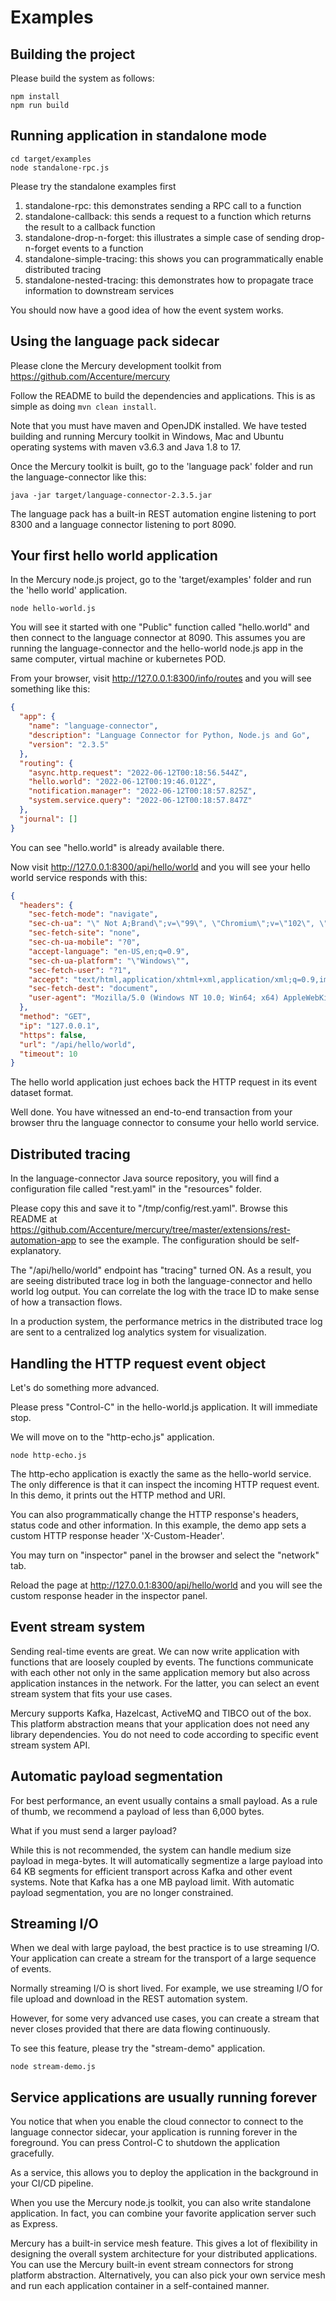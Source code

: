 # Examples

## Building the project

Please build the system as follows:

```
npm install
npm run build
```

## Running application in standalone mode

```
cd target/examples
node standalone-rpc.js
```

Please try the standalone examples first

1. standalone-rpc: this demonstrates sending a RPC call to a function
2. standalone-callback: this sends a request to a function which returns the result to a callback function
3. standalone-drop-n-forget: this illustrates a simple case of sending drop-n-forget events to a function
4. standalone-simple-tracing: this shows you can programmatically enable distributed tracing
5. standalone-nested-tracing: this demonstrates how to propagate trace information to downstream services

You should now have a good idea of how the event system works.

## Using the language pack sidecar

Please clone the Mercury development toolkit from https://github.com/Accenture/mercury

Follow the README to build the dependencies and applications.
This is as simple as doing `mvn clean install`.

Note that you must have maven and OpenJDK installed. We have tested building and running Mercury toolkit
in Windows, Mac and Ubuntu operating systems with maven v3.6.3 and Java 1.8 to 17.

Once the Mercury toolkit is built, go to the 'language pack' folder and run the language-connector like this:

```
java -jar target/language-connector-2.3.5.jar
```

The language pack has a built-in REST automation engine listening to port 8300 and a language connector listening to port 8090.

## Your first hello world application

In the Mercury node.js project, go to the 'target/examples' folder and run the 'hello world' application.

```
node hello-world.js
```

You will see it started with one "Public" function called "hello.world" and then connect to the language connector at 8090.
This assumes you are running the language-connector and the hello-world node.js app in the same computer, virtual machine or kubernetes POD.

From your browser, visit http://127.0.0.1:8300/info/routes and you will see something like this:

```json
{
  "app": {
    "name": "language-connector",
    "description": "Language Connector for Python, Node.js and Go",
    "version": "2.3.5"
  },
  "routing": {
    "async.http.request": "2022-06-12T00:18:56.544Z",
    "hello.world": "2022-06-12T00:19:46.012Z",
    "notification.manager": "2022-06-12T00:18:57.825Z",
    "system.service.query": "2022-06-12T00:18:57.847Z"
  },
  "journal": []
}
```

You can see "hello.world" is already available there.

Now visit http://127.0.0.1:8300/api/hello/world and you will see your hello world service responds with this:

```json
{
  "headers": {
    "sec-fetch-mode": "navigate",
    "sec-ch-ua": "\" Not A;Brand\";v=\"99\", \"Chromium\";v=\"102\", \"Google Chrome\";v=\"102\"",
    "sec-fetch-site": "none",
    "sec-ch-ua-mobile": "?0",
    "accept-language": "en-US,en;q=0.9",
    "sec-ch-ua-platform": "\"Windows\"",
    "sec-fetch-user": "?1",
    "accept": "text/html,application/xhtml+xml,application/xml;q=0.9,image/avif,image/webp,image/apng,*/*;q=0.8,application/signed-exchange;v=b3;q=0.9",
    "sec-fetch-dest": "document",
    "user-agent": "Mozilla/5.0 (Windows NT 10.0; Win64; x64) AppleWebKit/537.36 (KHTML, like Gecko) Chrome/102.0.0.0 Safari/537.36"
  },
  "method": "GET",
  "ip": "127.0.0.1",
  "https": false,
  "url": "/api/hello/world",
  "timeout": 10
}
```

The hello world application just echoes back the HTTP request in its event dataset format.

Well done. You have witnessed an end-to-end transaction from your browser thru the language connector to consume your hello world service.

## Distributed tracing

In the language-connector Java source repository, you will find a configuration file called "rest.yaml" in the "resources" folder.

Please copy this and save it to "/tmp/config/rest.yaml". Browse this README at https://github.com/Accenture/mercury/tree/master/extensions/rest-automation-app to see the example. The configuration should be self-explanatory.

The "/api/hello/world" endpoint has "tracing" turned ON. As a result, you are seeing distributed trace log in both the language-connector and hello world log output. You can correlate the log with the trace ID to make sense of how a transaction flows.

In a production system, the performance metrics in the distributed trace log are sent to a centralized log analytics system for visualization.

## Handling the HTTP request event object

Let's do something more advanced.

Please press "Control-C" in the hello-world.js application. It will immediate stop.

We will move on to the "http-echo.js" application.

```
node http-echo.js
```

The http-echo application is exactly the same as the hello-world service. The only difference is that it can inspect the incoming HTTP request event. In this demo, it prints out the HTTP method and URI.

You can also programmatically change the HTTP response's headers, status code and other information.
In this example, the demo app sets a custom HTTP response header 'X-Custom-Header'.

You may turn on "inspector" panel in the browser and select the "network" tab.

Reload the page at http://127.0.0.1:8300/api/hello/world and you will see the custom response header in the inspector panel.

## Event stream system

Sending real-time events are great. We can now write application with functions that are loosely coupled by events. The functions communicate with each other not only in the same application memory but also across application instances in the network. For the latter, you can select an event stream system that fits your use cases.

Mercury supports Kafka, Hazelcast, ActiveMQ and TIBCO out of the box. This platform abstraction means that your application does not need any library dependencies. You do not need to code according to specific event stream system API.

## Automatic payload segmentation

For best performance, an event usually contains a small payload. As a rule of thumb, we recommend a payload of less than 6,000 bytes.

What if you must send a larger payload?

While this is not recommended, the system can handle medium size payload in mega-bytes. It will automatically segmentize a large payload into 64 KB segments for efficient transport across Kafka and other event systems. Note that Kafka has a one MB payload limit. With automatic payload segmentation, you are no longer constrained.

## Streaming I/O

When we deal with large payload, the best practice is to use streaming I/O. Your application can create a stream for the transport of a large sequence of events.

Normally streaming I/O is short lived. For example, we use streaming I/O for file upload and download in the REST automation system.

However, for some very advanced use cases, you can create a stream that never closes provided that there are data flowing continuously.

To see this feature, please try the "stream-demo" application.

```
node stream-demo.js
```

## Service applications are usually running forever

You notice that when you enable the cloud connector to connect to the language connector sidecar, your application is running forever in the foreground. You can press Control-C to shutdown the application gracefully.

As a service, this allows you to deploy the application in the background in your CI/CD pipeline.

When you use the Mercury node.js toolkit, you can also write standalone application. In fact, you can combine your favorite application server such as Express.

Mercury has a built-in service mesh feature. This gives a lot of flexibility in designing the overall system architecture for your distributed applications. You can use the Mercury built-in event stream connectors for strong platform abstraction. Alternatively, you can also pick your own service mesh and run each application container in a self-contained manner.
